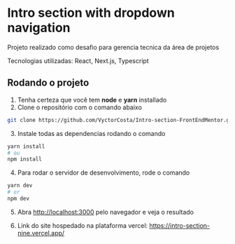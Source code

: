 # Intro section with dropdown navigation

Projeto realizado como desafio para gerencia tecnica da área de projetos 

Tecnologias utilizadas: React, Next.js, Typescript

## Rodando o projeto

1. Tenha certeza que você tem **node** e **yarn** installado
2. Clone o repositório com o comando abaixo 
```bash 
git clone https://github.com/VyctorCosta/Intro-section-FrontEndMentor.git
```
3. Instale todas as dependencias rodando o comando
```bash 
yarn install
# ou
npm install
```
4. Para rodar o servidor de desenvolvimento, rode o comando 
```bash
yarn dev
# or
npm dev
```
5. Abra [http://localhost:3000](http://localhost:3000) pelo navegador e veja o resultado

6. Link do site hospedado na plataforma vercel: https://intro-section-nine.vercel.app/
